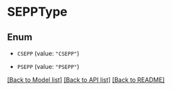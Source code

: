 # SEPPType

## Enum


* `CSEPP` (value: `"CSEPP"`)

* `PSEPP` (value: `"PSEPP"`)


[[Back to Model list]](../README.md#documentation-for-models) [[Back to API list]](../README.md#documentation-for-api-endpoints) [[Back to README]](../README.md)


